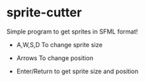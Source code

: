# sprite-cutter
Simple program to get sprites in SFML format!

* A,W,S,D To change sprite size

* Arrows To change position

* Enter/Return to get sprite size and position
